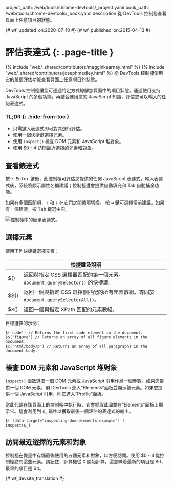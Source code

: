 project_path: /web/tools/chrome-devtools/_project.yaml
book_path: /web/tools/chrome-devtools/_book.yaml
description:從 DevTools 控制檯查看頁面上任意項目的狀態。

{# wf_updated_on:2020-07-10 #}
{# wf_published_on:2015-04-13 #}

# 評估表達式 {: .page-title }

{% include "web/_shared/contributors/megginkearney.html" %}
{% include "web/_shared/contributors/josephmedley.html" %}
從 DevTools 控制檯使用它的某個評估功能查看頁面上任意項目的狀態。

DevTools 控制檯讓您可通過特定方式瞭解您頁面中的項目狀態。通過使用支持 JavaScript 的多個功能，再結合運用您的 JavaScript 知識，評估您可以輸入的任何表達式。





### TL;DR {: .hide-from-toc }
- 只需鍵入表達式即可對其進行評估。
- 使用一個快捷鍵選擇元素。
- 使用  <code>inspect()</code> 檢查 DOM 元素和 JavaScript 堆對象。
- 使用 $0 - 4 訪問最近選擇的元素和對象。


## 查看錶達式

按下 <kbd class="kbd">Enter</kbd> 鍵後，此控制檯可評估您提供的任何 JavaScript 表達式。輸入表達式後，系統將顯示屬性名稱建議；控制檯還會提供自動填充和 Tab 自動補全功能。





如果有多個匹配項，<kbd class="kbd">↑</kbd> 和 <kbd class="kbd">↓</kbd> 在它們之間循環切換。
按 <kbd class="kbd">→</kbd> 鍵可選擇當前建議。如果有一個建議，按 <kbd class="kbd">Tab</kbd> 鍵選中它。



![控制檯中的簡單表達式。](images/evaluate-expressions.png)

## 選擇元素

使用下列快捷鍵選擇元素：

<table class="responsive">
  <thead>
    <tr>
      <th colspan="2">快捷鍵及說明</th>
    </tr>
  </thead>
  <tbody>
    <tr>
      <td data-th="Shortcut">$()</td>
      <td data-th="Description">返回與指定 CSS 選擇器匹配的第一個元素。 <code>document.querySelector()</code> 的快捷鍵。</td>
    </tr>
    <tr>
      <td data-th="Shortcut">$$()</td>
      <td data-th="Description">返回一個與指定 CSS 選擇器匹配的所有元素數組。等同於 <code>document.querySelectorAll()</code>。</td>
    </tr>
    <tr>
      <td data-th="Shortcut">$x()</td>
      <td data-th="Description">返回一個與指定 XPath 匹配的元素數組。</td>
    </tr>
  </tbody>
</table>

目標選擇的示例：

    $('code') // Returns the first code element in the document.
    $$('figure') // Returns an array of all figure elements in the document.
    $x('html/body/p') // Returns an array of all paragraphs in the document body.

## 檢查 DOM 元素和 JavaScript 堆對象

`inspect()` 函數選取一個 DOM 元素或 JavaScript 引用作爲一個參數。如果您提供一個 DOM 元素，則 DevTools 進入“Elements”面板並顯示該元素。如果您提供一個 JavaScript 引用，則它進入“Profile”面板。






當此代碼在該頁面上的控制檯中執行時，它會抓取此圖並在“Elements”面板上顯示它。這會利用到 `$_` 屬性以獲取最後一個評估的表達式的輸出。




    $('[data-target="inspecting-dom-elements-example"]')
    inspect($_)

## 訪問最近選擇的元素和對象

控制檯在變量中存儲最後使用的五個元素和對象，以方便訪問。使用 $0 - 4 從控制檯訪問這些元素。請記住，計算機從 0 開始計算，這意味着最新的項目是 $0，最早的項目是 $4。







{# wf_devsite_translation #}
